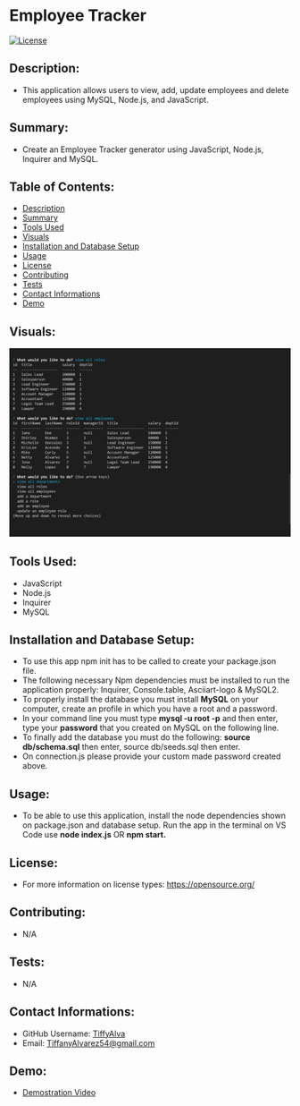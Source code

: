# Employee Tracker

[![License](https://img.shields.io/badge/License-Apache_2.0-blue.svg)](https://opensource.org/licenses/Apache-2.0)

## Description:
- This application allows users to view, add, update employees and delete employees using MySQL, Node.js, and JavaScript.

## Summary:
- Create an Employee Tracker generator using JavaScript, Node.js, Inquirer and MySQL.

## Table of Contents:
* [Description](#description)
* [Summary](#summary)
* [Tools Used](#tools-used)
* [Visuals](#visuals)
* [Installation and Database Setup](#installation-and-database-setup)
* [Usage](#usage)
* [License](#license)
* [Contributing](#contributing)
* [Tests](#tests)
* [Contact Informations](#contact-informations)
* [Demo](#demo)

## Visuals:
![](./project1.jpg)





## Tools Used:
- JavaScript
- Node.js
- Inquirer
- MySQL


## Installation and Database Setup:
- To use this app npm init has to be called to create your package.json file.
- The following necessary Npm dependencies must be installed to run the application properly: Inquirer, Console.table, Asciiart-logo & MySQL2.
- To properly install the database you must install <b>MySQL</b> on your computer, create an profile in which you have a root and a password.
- In your command line you must type <b>mysql -u root -p</b> and then enter, type your <b>password</b> that you created on MySQL on the following line.
- To finally add the database you must do the following: <b>source db/schema.sql</b> then enter, source db/seeds.sql then enter.
- On connection.js please provide your custom made password created above.


## Usage:
- To be able to use this application,  install the node dependencies shown on package.json and database setup. Run the app in the terminal on VS Code use <b>node index.js</b> OR <b>npm start.</b>


## License:
- For more information on license types: https://opensource.org/

## Contributing:
- N/A

## Tests:
- N/A

## Contact Informations:
* GitHub Username: <a href="https://github.com/TiffyAlva">TiffyAlva</a>
* Email: <a href="malito:TiffanyAlvarezDeveloper@gmail.com">TiffanyAlvarez54@gmail.com

## Demo:
- <a href= "https://drive.google.com/file/d/1S1xIp2N9fyFjVM-QXlITTH5aFEQVLDM0/view?usp=sharing">Demostration Video</a>




